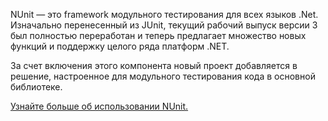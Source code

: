 ﻿NUnit — это framework модульного тестирования для всех языков .Net. Изначально перенесенный из JUnit, текущий рабочий выпуск версии 3 был полностью переработан и теперь предлагает множество новых функций и поддержку целого ряда платформ .NET.

За счет включения этого компонента новый проект добавляется в решение, настроенное для модульного тестирования кода в основной библиотеке.

[Узнайте больше об использовании NUnit.](https://github.com/nunit/docs/wiki/NUnit-Documentation)

